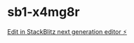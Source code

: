 # sb1-x4mg8r

[Edit in StackBlitz next generation editor ⚡️](https://stackblitz.com/~/github.com/ItzViperX/sb1-x4mg8r)